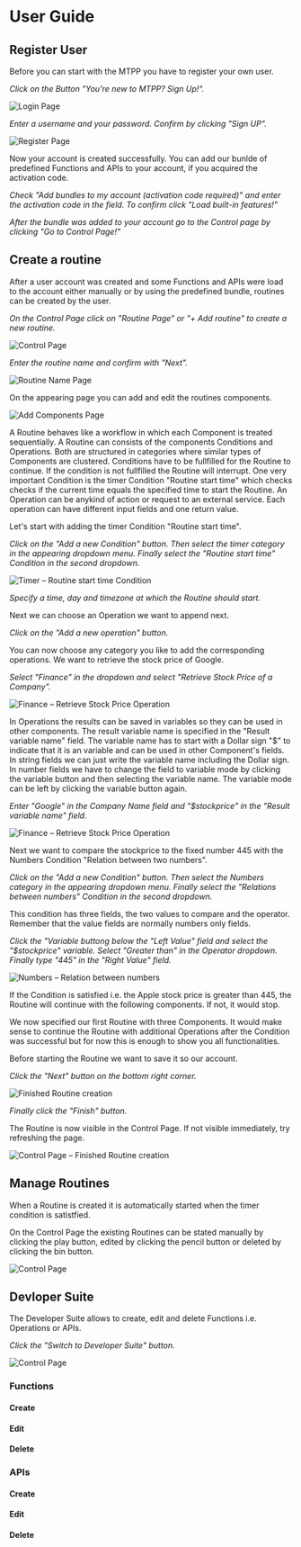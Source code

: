 # User Guide

## Register User
Before you can start with the MTPP you have to register your own user.

*Click on the Button "You're new to MTPP? Sign Up!".*

![Login Page](../resources/images/login_page.png)

*Enter a username and your password. Confirm by clicking "Sign UP".*

![Register Page](../resources/images/register_page.png)

Now your account is created successfully. You can add our bunlde of predefined Functions and APIs to your account, if you acquired the activation code.

*Check "Add bundles to my account (activation code required)" and enter the activation code in the field. To confirm click "Load built-in features!"*

*After the bundle was added to your account go to the Control page by clicking "Go to Control Page!"*

## Create a routine

After a user account was created and some Functions and APIs were load to the account either manually or by using the predefined bundle, routines can be created by the user.

*On the Control Page click on "Routine Page" or "+ Add routine" to create a new routine.*

![Control Page](../resources/images/control_page.png)

*Enter the routine name and confirm with "Next".*

![Routine Name Page](../resources/images/routine_name.png)

On the appearing page you can add and edit the routines components.

![Add Components Page](../resources/images/create_routine1.png)

A Routine behaves like a workflow in which each Component is treated sequentially. A Routine can consists of the components Conditions and Operations. Both are structured in categories where similar types of Components are clustered. Conditions have to be fullfilled for the Routine to continue. If the condition is not fullfilled the Routine will interrupt. One very important Condition is the timer Condition "Routine start time" which checks checks if the current time equals the specified time to start the Routine. An Operation can be anykind of action or request to an external service. Each operation can have different input fields and one return value.

Let's start with adding the timer Condition "Routine start time".

*Click on the "Add a new Condition" button. Then select the timer category in the appearing dropdown menu. Finally select the "Routine start time" Condition in the second dropdown.*

![Timer – Routine start time Condition](../resources/images/create_routine2.png)

*Specify a time, day and timezone at which the Routine should start.*

Next we can choose an Operation we want to append next.

*Click on the "Add a new operation" button.*

You can now choose any category you like to add the corresponding operations. We want to retrieve the stock price of Google.

*Select "Finance" in the dropdown and select "Retrieve Stock Price of a Company".*

![Finance – Retrieve Stock Price Operation](../resources/images/create_routine3.png)

In Operations the results can be saved in variables so they can be used in other components. The result variable name is specified in the "Result variable name" field. The variable name has to start with a Dollar sign "$" to indicate that it is an variable and can be used in other Component's fields. In string fields we can just write the variable name including the Dollar sign. In number fields we have to change the field to variable mode by clicking the variable button and then selecting the variable name. The variable mode can be left by clicking the variable button again.

*Enter "Google" in the Company Name field and "$stockprice" in the "Result variable name" field.*

![Finance – Retrieve Stock Price Operation](../resources/images/create_routine4.png)

Next we want to compare the stockprice to the fixed number 445 with the Numbers Condition "Relation between two numbers".

*Click on the "Add a new Condition" button. Then select the Numbers category in the appearing dropdown menu. Finally select the "Relations between numbers" Condition in the second dropdown.*

This condition has three fields, the two values to compare and the operator. Remember that the value fields are normally numbers only fields.

*Click the "Variable buttong below the "Left Value" field and select the "$stockprice" variable. Select "Greater than" in the Operator dropdown. Finally type "445" in the "Right Value" field.*

![Numbers – Relation between numbers](../resources/images/create_routine5.png)

If the Condition is satisfied i.e. the Apple stock price is greater than 445, the Routine will continue with the following components. If not, it would stop.

We now specified our first Routine with three Components. It would make sense to continue the Routine with additional Operations after the Condition was successful but for now this is enough to show you all functionalities.

Before starting the Routine we want to save it so our account.

*Click the "Next" button on the bottom right corner.*

![Finished Routine creation](../resources/images/create_routine6.png)

*Finally click the "Finish" button.*

The Routine is now visible in the Control Page. If not visible immediately, try refreshing the page.

![Control Page – Finished Routine creation](../resources/images/create_routine7.png)

## Manage Routines

When a Routine is created it is automatically started when the timer condition is satistfied.

On the Control Page the existing Routines can be stated manually by clicking the play button, edited by clicking the pencil button or deleted by clicking the bin button.

![Control Page](../resources/images/create_routine7.png)

## Devloper Suite

The Developer Suite allows to create, edit and delete Functions i.e. Operations or APIs.

*Click the "Switch to Developer Suite" button.*

![Control Page](../resources/images/control_page.png)

### Functions

#### Create

#### Edit

#### Delete

### APIs

#### Create

#### Edit

#### Delete
